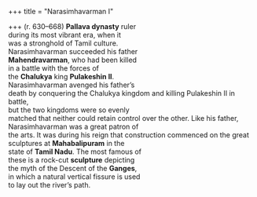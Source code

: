 +++
title = "Narasimhavarman I"

+++
(r. 630–668) **Pallava dynasty** ruler  
during its most vibrant era, when it  
was a stronghold of Tamil culture.  
Narasimhavarman succeeded his father  
**Mahendravarman**, who had been killed  
in a battle with the forces of  
the **Chalukya** king **Pulakeshin II**.  
Narasimhavarman avenged his father’s  
death by conquering the Chalukya kingdom and killing Pulakeshin II in battle,  
but the two kingdoms were so evenly  
matched that neither could retain control over the other. Like his father,  
Narasimhavarman was a great patron of  
the arts. It was during his reign that construction commenced on the great  
sculptures at **Mahabalipuram** in the  
state of **Tamil Nadu**. The most famous of  
these is a rock-cut **sculpture** depicting  
the myth of the Descent of the **Ganges**,  
in which a natural vertical fissure is used  
to lay out the river’s path.